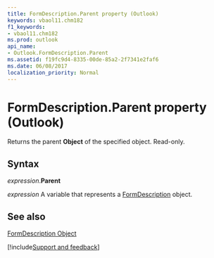```yaml
---
title: FormDescription.Parent property (Outlook)
keywords: vbaol11.chm182
f1_keywords:
- vbaol11.chm182
ms.prod: outlook
api_name:
- Outlook.FormDescription.Parent
ms.assetid: f19fc9d4-8335-00de-85a2-2f7341e2faf6
ms.date: 06/08/2017
localization_priority: Normal
---
```



# FormDescription.Parent property (Outlook)

Returns the parent  **Object** of the specified object. Read-only.


## Syntax

_expression_.**Parent**

_expression_ A variable that represents a [FormDescription](Outlook.FormDescription.md) object.


## See also


[FormDescription Object](Outlook.FormDescription.md)

[!include[Support and feedback](~/includes/feedback-boilerplate.md)]